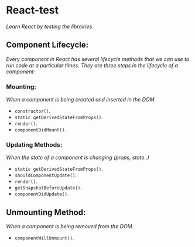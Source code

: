 # React-test
*Learn React by testing the librairies*

## Component Lifecycle:
*Every component in React has several lifecycle methods that we can use to run code at a particular times. They are three steps in the lifecycle of a component:*

### Mounting:
*When a component is being created and inserted in the DOM.*
* `constructor()`.
* `static getDerivedStateFromProps()`.
* `render()`.
* `componentDidMount()`.

### Updating Methods:
*When the state of a component is changing (props, state..)*
* `static getDerivedStateFromProps()`.
* `shouldComponentUpdate()`.
* `render()`.
* `getSnapshotBeforeUpdate()`.
* `componentDidUpdate()`.

## Unmounting Method:
*When a component is being removed from the DOM.*
* `componentWillUnmount()`.
